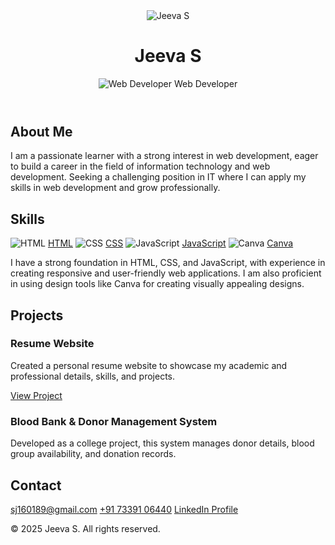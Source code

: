 <html lang="en">
<head>
  <meta charset="UTF-8" />
  <meta name="viewport" content="width=device-width, initial-scale=1.0" />
  <title>Jeeva S – Web Developer Portfolio</title>
  <link rel="stylesheet" href="style.css" />
  <link href="https://fonts.googleapis.com/css2?family=Poppins:wght@300;500;700&display=swap" rel="stylesheet" />
 <link rel="icon" href="favicon.ico" type="image/x-icon" />
</head>
<body>
  <header>
    <img src="jeeva.jpg" alt="Jeeva S" class="profile-image" />
    <h1>Jeeva S</h1>
   <p><img src="developer.png" alt="Web Developer" class="role-image" /> Web Developer</a></p>
  </header>

  <section class="about">
    <h2>About Me</h2>
    <p>
      I am a passionate learner with a strong interest in web development, eager to build a career in the field of
      information technology and web development. Seeking a challenging position in IT where I can apply my skills in
      web development and grow professionally.
    </p>
  </section>

  <section class="skills">
    <h2>Skills</h2>
    <div class="skills-list">
  <span class="skill-item">
    <img src="html.jpg" alt="HTML" />
    <a href="https://developer.mozilla.org/en-US/docs/Web/HTML">HTML</a>
  </span>
  <span class="skill-item">
    <img src="css.jpg" alt="CSS" />
    <a href="https://developer.mozilla.org/en-US/docs/Web/CSS">CSS</a>
  </span>
  <span class="skill-item">
    <img src="js.jpg" alt="JavaScript" />
    <a href="https://developer.mozilla.org/en-US/docs/Web/JavaScript">JavaScript</a>
  </span>
  <span class="skill-item">
    <img src="canva.jpg" alt="Canva" />
    <a href="https://www.canva.com/">Canva</a>
  </span>
</div>
    <p>
      I have a strong foundation in HTML, CSS, and JavaScript, with experience in creating responsive and user-friendly
      web applications. I am also proficient in using design tools like Canva for creating visually appealing designs.
    </p>
  </section>

  <section class="projects">
    <h2>Projects</h2>
    <div class="project-card">
      <h3>Resume Website</h3>
      <p>
        Created a personal resume website to showcase my academic and professional details, skills, and projects.
      </p>
      <a href="https://jeevas07.github.io/Resume/" target="_blank">View Project</a>
    </div>
    <div class="project-card">
      <h3>Blood Bank & Donor Management System</h3>
      <p>
        Developed as a college project, this system manages donor details, blood group availability, and donation
        records.
      </p>
    </div>
  </section>

  <section class="contact">
    <h2>Contact</h2>
    <a href="mailto:sj160189@gmail.com">sj160189@gmail.com</a>
    <a href="tel:+917339106440">+91 73391 06440</a>
    <a href="https://www.linkedin.com/in/jeeva-s7-531a0b352" target="_blank">LinkedIn Profile</a>
  </section>

  <footer>
    <p>© 2025 Jeeva S. All rights reserved.</p>
  </footer>

  <script src="script.js"></script>
</body>
</html>
